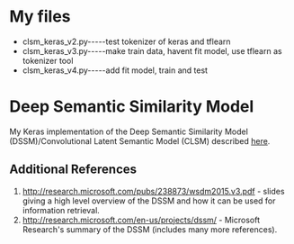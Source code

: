 # My files
- clsm_keras_v2.py-----test tokenizer of keras and tflearn
- clsm_keras_v3.py-----make train data, havent fit model, use tflearn as tokenizer tool
- clsm_keras_v4.py-----add fit model, train and test

# Deep Semantic Similarity Model
My Keras implementation of the Deep Semantic Similarity Model (DSSM)/Convolutional Latent Semantic Model (CLSM) described [here](http://research.microsoft.com/pubs/226585/cikm2014_cdssm_final.pdf).

## Additional References
1. http://research.microsoft.com/pubs/238873/wsdm2015.v3.pdf - slides giving a high level overview of the DSSM and how it can be used for information retrieval.
2. http://research.microsoft.com/en-us/projects/dssm/ - Microsoft Research's summary of the DSSM (includes many more references).
